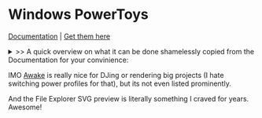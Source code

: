 
# Windows PowerToys

[Documentation](https://docs.microsoft.com/en-us/windows/powertoys/) | [Get them here](https://github.com/microsoft/PowerToys#microsoft-powertoys)

<details><summary> >> A quick overview on what it can be done shamelessly copied from the Documentation for your convinience: </summary>

## Color Picker

[![](https://docs.microsoft.com/en-us/windows/images/pt-color-picker.png)](https://docs.microsoft.com/en-us/windows/powertoys/#color-picker)

[ColorPicker](https://docs.microsoft.com/en-us/windows/powertoys/#color-picker) is a system-wide color picking utility activated with ``Win+Shift+C``. Pick colors from any currently running application, the picker automatically copies the color into your clipboard in a configurable format. Color Picker also contains an editor that shows a history of previously picked colors, allows you to fine-tune the selected color and to copy different string representations. This code is based on [Martin Chrzan's Color Picker](https://github.com/martinchrzan/ColorPicker).

## Fancy Zones

[![](https://docs.microsoft.com/en-us/windows/images/pt-fancy-zones.png)](https://docs.microsoft.com/en-us/windows/powertoys/#fancy-zones)

[FancyZones](https://docs.microsoft.com/en-us/windows/powertoys/#fancyzones) is a window manager that makes it easy to create complex window layouts and quickly position windows into those layouts.

### [](#file-explorer-add-ons)File Explorer add-ons

[![File Explorer screenshot](https://docs.microsoft.com/en-us/windows/images/pt-file-explorer.png)](https://docs.microsoft.com/en-us/windows/powertoys/#file-explorer)

[File Explorer](file-explorer) add-ons enable preview pane rendering in File Explorer to display SVG icons (.svg) and Markdown (.md) file previews. To enable the preview pane, select the "View" tab in File Explorer, then select "Preview Pane".

### [](#image-resizer)Image Resizer

[![Image Resizer screenshot](https://docs.microsoft.com/en-us/windows/images/pt-image-resizer.png)](https://docs.microsoft.com/en-us/windows/powertoys/#image-resizer)

[Image Resizer](image-resizer) is a Windows Shell Extension for quickly resizing images. With a simple right click from File Explorer, resize one or many images instantly. This code is based on [Brice Lambson's Image Resizer](https://github.com/bricelam/ImageResizer).

### [](#keyboard-manager)Keyboard Manager

[![Keyboard Manager screenshot](https://docs.microsoft.com/en-us/windows/images/pt-keyboard-manager.png)](https://docs.microsoft.com/en-us/windows/powertoys/#keyboard-manager)

[Keyboard Manager](keyboard-manager) allows you to customize the keyboard to be more productive by remapping keys and creating your own keyboard shortcuts. This PowerToy requires Windows 10 1903 (build 18362) or later.

### [](#powerrename)PowerRename

[![PowerRename screenshot](https://docs.microsoft.com/en-us/windows/images/pt-rename.png)](https://docs.microsoft.com/en-us/windows/powertoys/#powerrename)

[PowerRename](powerrename) enables you to perform bulk renaming, searching and replacing file names. It includes advanced features, such as using regular expressions, targeting specific file types, previewing expected results, and the ability to undo changes. This code is based on [Chris Davis's SmartRename](https://github.com/chrdavis/SmartRename).

### [](#powertoys-run)PowerToys Run

[![PowerToys Run screenshot](https://docs.microsoft.com/en-us/windows/images/pt-run.png)](https://docs.microsoft.com/en-us/windows/powertoys/#run)

[PowerToys Run](run) can help you search and launch your app instantly - just enter the shortcut Alt+Space and start typing. It is open source and modular for additional plugins. Window Walker is now included as well. This PowerToy requires Windows 10 1903 (build 18362) or later.

### [](#shortcut-guide)Shortcut Guide

[![Shortcut Guide screenshot](https://docs.microsoft.com/en-us/windows/images/pt-shortcut-guide.png)](https://docs.microsoft.com/en-us/windows/powertoys/#shortcut-guide)

[Windows key shortcut guide](shortcut-guide) appears when a user holds the Windows key down for more than one second and shows the available shortcuts for the current state of the desktop.

<br/>

<br/>

</details>

IMO [Awake](https://den.dev/blog/powertoys-awake/) is really nice for DJing or rendering big projects (I hate switching power profiles for that), but its not even listed prominently.

And the File Explorer SVG preview is literally something I craved for years. Awesome!
